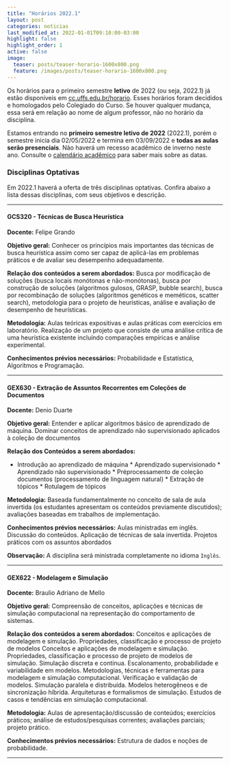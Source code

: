 ```yaml
---
title: "Horários 2022.1"
layout: post
categories: noticias
last_modified_at: 2022-01-01T09:10:00-03:00
highlight: false
highlight_order: 1
active: false
image:
  teaser: posts/teaser-horario-1600x800.png
  feature: /images/posts/teaser-horario-1600x800.png
---
```



Os horários para o primeiro semestre **letivo** de 2022 (ou seja, 2022.1) já estão disponíveis em [cc.uffs.edu.br/horario](https://cc.uffs.edu.br/horario/). Esses horários foram decididos e homologados pelo Colegiado do Curso. Se houver qualquer mudança, essa será em relação ao nome de algum professor, não no horário da disciplina. 

Estamos entrando no **primeiro semestre letivo de 2022** (2022.1), porém o semestre inicia dia 02/05/2022 e termina em 03/09/2022 e **todas as aulas serão presenciais**.  Não haverá um recesso acadêmico de inverno neste ano. Consulte o [calendário acadêmico](https://www.uffs.edu.br/atos-normativos/portaria/gr/2022-2042) para saber mais sobre as datas.



### Disciplinas Optativas

Em 2022.1 haverá a oferta de três disciplinas optativas. Confira abaixo a lista dessas disciplinas, com seus objetivos e descrição.

---

#### GCS320 - Técnicas de Busca Heurística 

**Docente:** Felipe Grando

**Objetivo geral:**
Conhecer os princípios mais importantes das técnicas de busca heurística assim como ser capaz de aplicá-las em problemas práticos e de avaliar seu desempenho adequadamente.

**Relação dos conteúdos a serem abordados:**
Busca por modificação de soluções (busca locais monótonas e não-monótonas), busca por construção de soluções (algoritmos gulosos, GRASP, bubble search), busca por recombinação de soluções (algoritmos genéticos e meméticos, scatter search), metodologia para o projeto de heurísticas, análise e avaliação de desempenho de heurísticas.

**Metodologia:**
Aulas teóricas expositivas e aulas práticas com exercícios em laboratório. Realização de um projeto que consiste de uma análise crítica de uma heurística existente incluíndo comparações empíricas e análise experimental.

**Conhecimentos prévios necessários:**
Probabilidade e Estatística, Algoritmos e Programação.

---

#### GEX630 - Extração de Assuntos Recorrentes em Coleções de Documentos 

**Docente:** Denio Duarte

**Objetivo geral:**
Entender e aplicar algoritmos básico de aprendizado de máquina. Dominar conceitos de aprendizado não supervisionado aplicados à coleção de documentos

**Relação dos Conteúdos a serem abordados:**
* Introdução ao aprendizado de máquina * Aprendizado supervisionado * Aprendizado não supervisionado * Préprocessamento de coleção documentos (processamento de linguagem natural)  * Extração de tópicos * Rotulagem de tópicos

**Metodologia:**
Baseada fundamentalmente no conceito de sala de aula invertida (os estudantes apresentam os conteúdos previamente discutidos); avaliações baseadas em trabalhos de implementação.

**Conhecimentos prévios necessários:**
Aulas ministradas em inglês. Discussão do conteúdos. Aplicação de técnicas de sala invertida. Projetos práticos com os assuntos abordados

**Observação:**
A disciplina será ministrada completamente no idioma `Inglês`.

---

#### GEX622 - Modelagem e Simulação

**Docente:**
Braulio Adriano de Mello

**Objetivo geral:**
Compreensão de conceitos, aplicações e técnicas de simulação computacional na representação do comportamento de sistemas.


**Relação dos conteúdos a serem abordados:**
Conceitos e aplicações de modelagem e simulação. Propriedades, classificação e processo de projeto de modelos Conceitos e aplicações de modelagem e simulação. Propriedades, classificação e processo de projeto de modelos de simulação. Simulação discreta e contínua. Escalonamento, probabilidade e variabilidade em modelos. Metodologias, técnicas e ferramentas para modelagem e simulação computacional. Verificação e validação de modelos. Simulação paralela e distribuída. Modelos heterogêneos e de sincronização híbrida. Arquiteturas e formalismos de simulação. Estudos de casos e tendências em simulação computacional.


**Metodologia:**
Aulas de apresentação/discussão de conteúdos; exercícios práticos; análise de estudos/pesquisas correntes; avaliações parciais; projeto prático.

**Conhecimentos prévios necessários:**
Estrutura de dados e noções de probabilidade.

---

